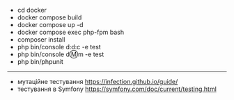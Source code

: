 * cd docker 
* docker compose build
* docker compose up -d
* docker compose exec php-fpm bash
* composer install
* php bin/console d:d:c -e test
* php bin/console d:m:m -e test
* php bin/phpunit


----

* мутаційне тестування https://infection.github.io/guide/
* тестування в Symfony https://symfony.com/doc/current/testing.html


